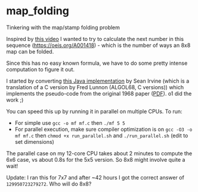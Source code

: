 # map_folding
Tinkering with the map/stamp folding problem

Inspired by [this video](https://www.youtube.com/watch?v=sfH9uIY3ln4) I wanted to try to calculate the next number in this sequence (https://oeis.org/A001418) - which is the number of ways an 8x8 map can be folded. 

Since this has no easy known formula, we have to do some pretty intense computation to figure it out. 

I started by converting [this Java implementation](https://github.com/archmageirvine/joeis/blob/master/src/irvine/oeis/a001/A001415.java) by Sean Irvine (which is a translation of a C version by Fred Lunnon (ALGOL68, C versions)) which implements the pseudo-code from the original 1968 paper ([PDF](https://www.ams.org/journals/mcom/1968-22-101/S0025-5718-1968-0221957-8/S0025-5718-1968-0221957-8.pdf)). o1 did the work ;)

You can speed this up by running it in parallel on multiple CPUs. To run:

- For simple use `gcc -o mf mf.c` then `./mf 5 5`
- For parallel execution, make sure compiler optimization is on `gcc -O3 -o mf mf.c` then `chmod +x run_parallel.sh` and `./run_parallel.sh` (edit to set dimensions)

The parallel case on my 12-core CPU takes about 2 minutes to compute the 6x6 case, vs about 0.8s for the 5x5 version. So 8x8 might involve quite a wait!

Update: I ran this for 7x7 and after ~42 hours I got the correct answer of `129950723279272`. Who will do 8x8?
